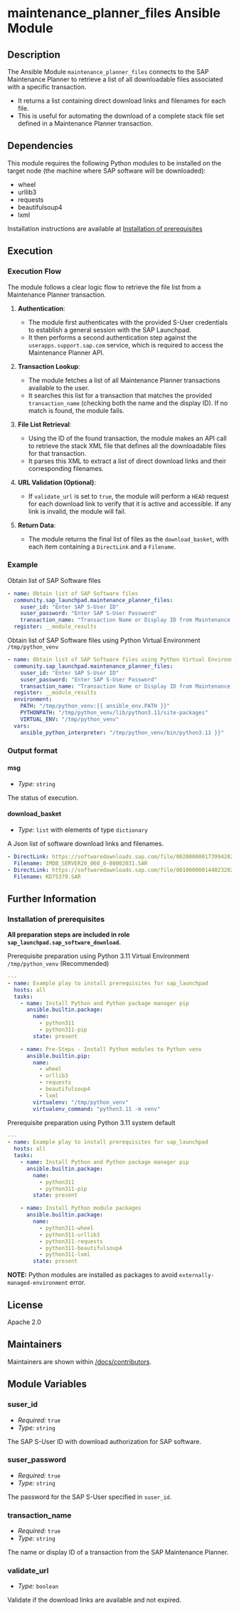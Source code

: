 # maintenance_planner_files Ansible Module

## Description
The Ansible Module `maintenance_planner_files` connects to the SAP Maintenance Planner to retrieve a list of all downloadable files associated with a specific transaction.
- It returns a list containing direct download links and filenames for each file.
- This is useful for automating the download of a complete stack file set defined in a Maintenance Planner transaction.

## Dependencies
This module requires the following Python modules to be installed on the target node (the machine where SAP software will be downloaded):

- wheel
- urllib3
- requests
- beautifulsoup4
- lxml

Installation instructions are available at [Installation of prerequisites](#installation-of-prerequisites)

## Execution

### Execution Flow
The module follows a clear logic flow to retrieve the file list from a Maintenance Planner transaction.

1.  **Authentication**:
    *   The module first authenticates with the provided S-User credentials to establish a general session with the SAP Launchpad.
    *   It then performs a second authentication step against the `userapps.support.sap.com` service, which is required to access the Maintenance Planner API.

2.  **Transaction Lookup**:
    *   The module fetches a list of all Maintenance Planner transactions available to the user.
    *   It searches this list for a transaction that matches the provided `transaction_name` (checking both the name and the display ID). If no match is found, the module fails.

3.  **File List Retrieval**:
    *   Using the ID of the found transaction, the module makes an API call to retrieve the stack XML file that defines all the downloadable files for that transaction.
    *   It parses this XML to extract a list of direct download links and their corresponding filenames.

4.  **URL Validation (Optional)**:
    *   If `validate_url` is set to `true`, the module will perform a `HEAD` request for each download link to verify that it is active and accessible. If any link is invalid, the module will fail.

5.  **Return Data**:
    *   The module returns the final list of files as the `download_basket`, with each item containing a `DirectLink` and a `Filename`.

### Example
Obtain list of SAP Software files
```yaml
- name: Obtain list of SAP Software files
  community.sap_launchpad.maintenance_planner_files:
    suser_id: "Enter SAP S-User ID"
    suser_password: "Enter SAP S-User Password"
    transaction_name: "Transaction Name or Display ID from Maintenance Planner"
  register: __module_results
```

Obtain list of SAP Software files using Python Virtual Environment `/tmp/python_venv`
```yaml
- name: Obtain list of SAP Software files using Python Virtual Environment
  community.sap_launchpad.maintenance_planner_files:
    suser_id: "Enter SAP S-User ID"
    suser_password: "Enter SAP S-User Password"
    transaction_name: "Transaction Name or Display ID from Maintenance Planner"
  register: __module_results
  environment:
    PATH: "/tmp/python_venv:{{ ansible_env.PATH }}" 
    PYTHONPATH: "/tmp/python_venv/lib/python3.11/site-packages" 
    VIRTUAL_ENV: "/tmp/python_venv" 
  vars:
    ansible_python_interpreter: "/tmp/python_venv/bin/python3.11 }}"
```

### Output format
#### msg
- _Type:_ `string`<br>

The status of execution.

#### download_basket
- _Type:_ `list` with elements of type `dictionary`<br>

A Json list of software download links and filenames.<br>
```yml
- DirectLink: https://softwaredownloads.sap.com/file/0020000001739942021
  Filename: IMDB_SERVER20_060_0-80002031.SAR
- DirectLink: https://softwaredownloads.sap.com/file/0010000001440232021
  Filename: KD75379.SAR
```

## Further Information
### Installation of prerequisites
**All preparation steps are included in role `sap_launchpad.sap_software_download`.**</br>

Prerequisite preparation using Python 3.11 Virtual Environment `/tmp/python_venv` (Recommended)
```yaml
---
- name: Example play to install prerequisites for sap_launchpad
  hosts: all
  tasks:
    - name: Install Python and Python package manager pip
      ansible.builtin.package:
        name:
          - python311
          - python311-pip
        state: present

    - name: Pre-Steps - Install Python modules to Python venv
      ansible.builtin.pip:
        name:
          - wheel
          - urllib3
          - requests
          - beautifulsoup4
          - lxml
        virtualenv: "/tmp/python_venv"
        virtualenv_command: "python3.11 -m venv"
```

Prerequisite preparation using Python 3.11 system default</br>
```yaml
---
- name: Example play to install prerequisites for sap_launchpad
  hosts: all
  tasks:
    - name: Install Python and Python package manager pip
      ansible.builtin.package:
        name:
          - python311
          - python311-pip
        state: present

    - name: Install Python module packages
      ansible.builtin.package:
        name:
          - python311-wheel
          - python311-urllib3
          - python311-requests
          - python311-beautifulsoup4
          - python311-lxml
        state: present
```
**NOTE:** Python modules are installed as packages to avoid `externally-managed-environment` error.

## License
Apache 2.0

## Maintainers
Maintainers are shown within [/docs/contributors](./CONTRIBUTORS.md).

## Module Variables
### suser_id
- _Required:_ `true`<br>
- _Type:_ `string`<br>

The SAP S-User ID with download authorization for SAP software.

### suser_password
- _Required:_ `true`<br>
- _Type:_ `string`<br>

The password for the SAP S-User specified in `suser_id`.

### transaction_name
- _Required:_ `true`<br>
- _Type:_ `string`<br>

The name or display ID of a transaction from the SAP Maintenance Planner.

### validate_url
- _Type:_ `boolean`<br>

Validate if the download links are available and not expired.
